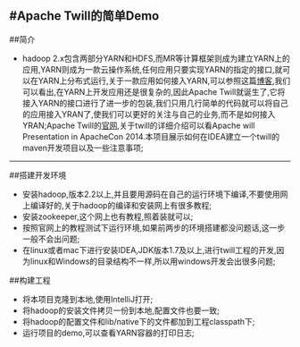 #Apache Twill的简单Demo
----

##简介
- hadoop 2.x包含两部分YARN和HDFS,而MR等计算框架则成为建立YARN上的应用,YARN则成为一款云操作系统,任何应用只要实现YARN的指定的接口,就可以在YARN上分布式运行,关于一款应用如何接入YARN,可以参照这篇[博客](http://my.oschina.net/u/1434348/blog/193374),我们可以看出,在YARN上开发应用还是很复杂的,因此Apache Twill就诞生了,它将接入YARN的接口进行了进一步的包装,我们只用几行简单的代码就可以将自己的应用接入YRAN了,使我们可以更好的关注与自己的业务,而不是如何接入YRAN;Apache Twill的[官网](http://twill.incubator.apache.org/),关于twill的详细介绍可以看Apache will Presentation in ApacheCon 2014.本项目展示如何在IDEA建立一个twill的maven开发项目以及一些注意事项;

----

##搭建开发环境
- 安装hadoop,版本2.2以上,并且要用源码在自己的运行环境下编译,不要使用网上编译好的,关于hadoop的编译和安装网上有很多教程;
- 安装zookeeper,这个网上也有教程,照着装就可以;
- 按照官网上的教程测试下运行环境,如果前两步的环境搭建都没问题话,这一步一般不会出问题;
- 在linux或者mac下进行安装IDEA,JDK版本1.7及以上,进行twill工程的开发,因为linux和Windows的目录结构不一样,所以用windows开发会出很多问题;

##构建工程
- 将本项目克隆到本地,使用IntelliJ打开;
- 将hadoop的安装文件拷贝一份到本地,配置文件也要一致;
- 将hadoop的配置文件和lib/native下的文件都加到工程classpath下;
- 运行项目的demo,可以查看YARN容器的打印日志;